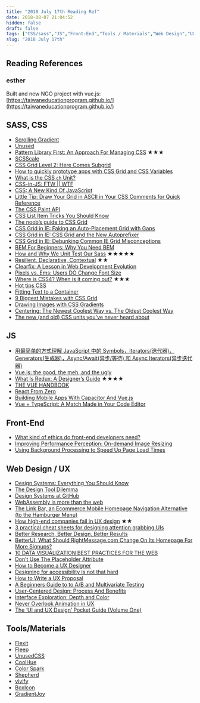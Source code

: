 ```yaml
---
title: "2018 July 17th Reading Ref"
date: 2018-08-07 21:04:52
hidden: false
draft: false
tags: ["CSS/sass","JS","Front-End","Tools / Materials","Web Design","UX / UI"]
slug: "2018 July 17th"
---
```

## Reading References
### esther
Built and new NGO project with vue.js: [https://taiwaneducationprogram.github.io/](https://taiwaneducationprogram.github.io/)

<!--more-->

## SASS, CSS
 - [Scrolling Gradient](https://codepen.io/MadeByMike/pen/eKPZZz)
 - [Unused](https://css-tricks.com/unused/)
 - [Pattern Library First: An Approach For Managing CSS](https://www.smashingmagazine.com/2018/07/pattern-library-first-css/) ★★★
 - [SCSScale](https://github.com/alectro/SCSScale)
 - [CSS Grid Level 2: Here Comes Subgrid](https://www.smashingmagazine.com/2018/07/css-grid-2/)
 - [How to quickly prototype apps with CSS Grid and CSS Variables](https://medium.freecodecamp.org/how-to-quickly-prototype-apps-with-css-grid-and-css-variables-8d3d96d68eaa)
 - [What is the CSS `ch` Unit?](https://meyerweb.com/eric/thoughts/2018/06/28/what-is-the-css-ch-unit/)
 - [CSS-in-JS: FTW || WTF](https://vimeo.com/278439003)
 - [CSS: A New Kind Of JavaScript](https://medium.com/@Heydon/css-a-new-kind-of-javascript-fcf730d33ce7)
 - [Little Tip: Draw Your Grid in ASCII in Your CSS Comments for Quick Reference](https://css-tricks.com/little-tip-draw-your-grid-in-ascii-in-your-css-comments-for-quick-reference/)
 - [The CSS Paint API](https://css-tricks.com/the-css-paint-api/)
 - [CSS List Item Tricks You Should Know](https://medium.com/front-end-hacking/css-list-item-tricks-you-should-know-7b100e4bfaed)
 - [The noob’s guide to CSS Grid](https://blog.logrocket.com/the-simpletons-guide-to-css-grid-1767565b3cf7)
 - [CSS Grid in IE: Faking an Auto-Placement Grid with Gaps](https://css-tricks.com/css-grid-in-ie-faking-an-auto-placement-grid-with-gaps/)
 - [CSS Grid in IE: CSS Grid and the New Autoprefixer](https://css-tricks.com/css-grid-in-ie-css-grid-and-the-new-autoprefixer/)
 - [CSS Grid in IE: Debunking Common IE Grid Misconceptions](https://css-tricks.com/css-grid-in-ie-debunking-common-ie-grid-misconceptions/)
 - [BEM For Beginners: Why You Need BEM](https://www.smashingmagazine.com/2018/06/bem-for-beginners/)
 - [How and Why We Unit Test Our Sass](https://seesparkbox.com/foundry/how_and_why_we_unit_test_our_sass) ★★★★★
 - [Resilient, Declarative, Contextual](https://keithjgrant.com/posts/2018/06/resilient-declarative-contextual/) ★★
 - [Clearfix: A Lesson in Web Development Evolution](https://css-tricks.com/clearfix-a-lesson-in-web-development-evolution/)
 - [Pixels vs. Ems: Users DO Change Font Size](https://medium.com/@vamptvo/pixels-vs-ems-users-do-change-font-size-5cfb20831773)
 - [Where is CSS4? When is it coming out?](https://youtu.be/Jtmkk6odggs) ★★★
 - [Hot tips CSS](https://equinsuocha.io/blog/hot-tips-css/)
 - [Fitting Text to a Container](https://css-tricks.com/fitting-text-to-a-container/)
 - [9 Biggest Mistakes with CSS Grid](https://youtu.be/0Gr1XSyxZy0)
 - [Drawing Images with CSS Gradients](https://css-tricks.com/drawing-images-with-css-gradients/)
 - [Centering: The Newest Coolest Way vs. The Oldest Coolest Way](https://css-tricks.com/centering-the-newest-coolest-way-vs-the-oldest-coolest-way)
 - [The new (and old) CSS units you've never heard about](https://dev.to/maxart2501/the-new-and-old-css-units-youve-never-heard-about-1mn1)

## JS
 - [用最简单的方式理解 JavaScript 中的 Symbols，Iterators(迭代器)，Generators(生成器)，Async/Await(异步/等待) 和 Async Iterators(异步迭代器)](http://www.css88.com/archives/9386)
 - [Vue.js: the good, the meh, and the ugly](https://medium.com/@Pier/vue-js-the-good-the-meh-and-the-ugly-82800bbe6684)
 - [What Is Redux: A Designer’s Guide](https://www.smashingmagazine.com/2018/07/redux-designers-guide/) ★★★★
 - [THE VUE HANDBOOK](https://vuehandbook.com/)
 - [React From Zero](https://github.com/kay-is/react-from-zero)
 - [Building Mobile Apps With Capacitor And Vue.js](https://www.smashingmagazine.com/2018/07/mobile-apps-capacitor-vue-js/)
 - [Vue + TypeScript: A Match Made in Your Code Editor](https://css-tricks.com/vue-typescript-a-match-made-in-your-code-editor/)

## Front-End
 - [What kind of ethics do front-end developers need?](https://hiddedevries.nl/en/blog/2018-07-05-what-kind-of-ethics-do-front-end-developers-need)
 - [Improving Performance Perception: On-demand Image Resizing](https://www.sitepoint.com/improving-performance-perception-on-demand-image-resizing/)
 - [Using Background Processing to Speed Up Page Load Times](https://www.sitepoint.com/using-background-processing-to-speed-up-page-load-times/)

## Web Design / UX
 - [Design Systems: Everything You Should Know](https://thedesignest.net/design-systems-brief-guide/)
 - [The Design Tool Dilemma](https://medium.freecodecamp.org/the-design-tool-dilemma-225541c4ad1d)
 - [Design Systems at GitHub](https://medium.com/@broccolini/design-systems-at-github-c8e5378d2542)
 - [WebAssembly is more than the web](http://words.steveklabnik.com/webassembly-is-more-than-just-the-web)
 - [The Link Bar, an Ecommerce Mobile Homepage Navigation Alternative (to the Hamburger Menu)](http://growthrock.co/ecommerce-mobile-home-page-navigation/)
 - [How high-end companies fail in UX design](https://medium.com/@Imaginary_Cloud/how-high-end-companies-fail-in-ux-design-251306130f62) ★★
 - [3 practical cheat sheets for designing attention grabbing UIs](https://uxdesign.cc/3-practical-cheat-sheets-for-designing-attention-grabbing-uis-318e588bd864)
 - [Better Research, Better Design, Better Results](https://www.smashingmagazine.com/2018/07/better-research-design-results/)
 - [BetterUI: What Should RightMessage.com Change On Its Homepage For More Signups?](https://goodui.org/blog/betterui-what-should-rightmessage-com-change-on-its-homepage-for-more-signups/)
 - [10 DATA VISUALIZATION BEST PRACTICES FOR THE WEB](https://www.webdesignerdepot.com/2018/07/10-data-visualization-best-practices-for-the-web/)
 - [Don’t Use The Placeholder Attribute](https://www.smashingmagazine.com/2018/06/placeholder-attribute/)
 - [How to Become a UX Designer](https://designshack.net/articles/ux-design/how-to-become-a-ux-designer/)
 - [Designing for accessibility is not that hard](https://uxdesign.cc/designing-for-accessibility-is-not-that-hard-c04cc4779d94)
 - [How to Write a UX Proposal](https://designshack.net/articles/ux-design/how-to-write-a-ux-proposal/)
 - [A Beginners Guide to to A/B and Multivariate Testing](https://boagworld.com/design/split-testing/)
 - [User-Centered Design: Process And Benefits](https://producttribe.com/ux-design/user-centered-design-guide)
 - [Interface Exploration: Depth and Color](https://blog.marvelapp.com/interface-exploration-depth-color/)
 - [Never Overlook Animation in UX](https://medium.com/the-lair/never-outlook-animation-84eafcddf414)
 - [The ‘UI and UX Design’ Pocket Guide (Volume One)](https://medium.com/sketch-app-sources/the-ui-and-ux-design-pocket-guide-volume-one-dfb3675ea828)


## Tools/Materials
 - [Flexit](https://mrkaran.com/flexit/)
 - [Fleep](https://fleep.io/)
 - [UnusedCSS](https://unused-css.com/)
 - [CoolHue](https://github.com/webkul/coolhue)
 - [Color Spark](https://colorspark.app/gradient)
 - [Shepherd](https://github.com/shipshapecode/shepherd)
 - [vivify](http://vivify.mkcreative.cz/)
 - [BoxIcon](https://boxicons.com/)
 - [GradientJoy](https://gradientjoy.com/)
